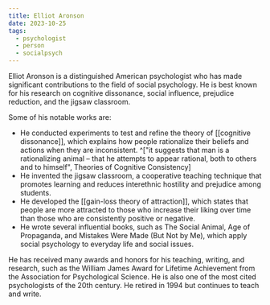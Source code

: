 ```yaml
---
title: Elliot Aronson
date: 2023-10-25
tags:
  - psychologist
  - person
  - socialpsych
---
```

Elliot Aronson is a distinguished American psychologist who has made significant contributions to the field of social psychology. He is best known for his research on cognitive dissonance, social influence, prejudice reduction, and the jigsaw classroom. 

Some of his notable works are:

- He conducted experiments to test and refine the theory of [[cognitive dissonance]], which explains how people rationalize their beliefs and actions when they are inconsistent. ^["it suggests that man is a rationalizing animal – that he attempts to appear rational, both to others and to himself", Theories of Cognitive Consistency]
- He invented the jigsaw classroom, a cooperative teaching technique that promotes learning and reduces interethnic hostility and prejudice among students. 
- He developed the [[gain-loss theory of attraction]], which states that people are more attracted to those who increase their liking over time than those who are consistently positive or negative. 
- He wrote several influential books, such as The Social Animal, Age of Propaganda, and Mistakes Were Made (But Not by Me), which apply social psychology to everyday life and social issues. 

He has received many awards and honors for his teaching, writing, and research, such as the William James Award for Lifetime Achievement from the Association for Psychological Science. 
He is also one of the most cited psychologists of the 20th century. He retired in 1994 but continues to teach and write. 
